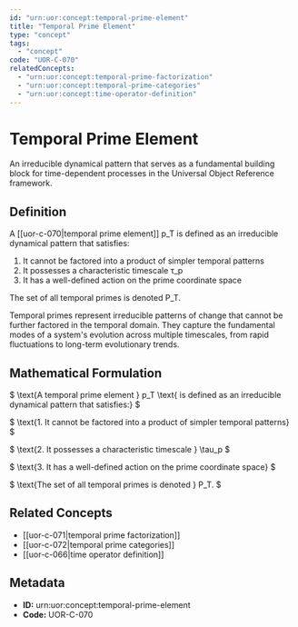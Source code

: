 ```yaml
---
id: "urn:uor:concept:temporal-prime-element"
title: "Temporal Prime Element"
type: "concept"
tags:
  - "concept"
code: "UOR-C-070"
relatedConcepts:
  - "urn:uor:concept:temporal-prime-factorization"
  - "urn:uor:concept:temporal-prime-categories"
  - "urn:uor:concept:time-operator-definition"
---
```


# Temporal Prime Element

An irreducible dynamical pattern that serves as a fundamental building block for time-dependent processes in the Universal Object Reference framework.

## Definition

A [[uor-c-070|temporal prime element]] p_T is defined as an irreducible dynamical pattern that satisfies:

1. It cannot be factored into a product of simpler temporal patterns
2. It possesses a characteristic timescale τ_p
3. It has a well-defined action on the prime coordinate space

The set of all temporal primes is denoted P_T.

Temporal primes represent irreducible patterns of change that cannot be further factored in the temporal domain. They capture the fundamental modes of a system's evolution across multiple timescales, from rapid fluctuations to long-term evolutionary trends.

## Mathematical Formulation

$
\text{A temporal prime element } p_T \text{ is defined as an irreducible dynamical pattern that satisfies:}
$

$
\text{1. It cannot be factored into a product of simpler temporal patterns}
$

$
\text{2. It possesses a characteristic timescale } \tau_p
$

$
\text{3. It has a well-defined action on the prime coordinate space}
$

$
\text{The set of all temporal primes is denoted } P_T.
$

## Related Concepts

- [[uor-c-071|temporal prime factorization]]
- [[uor-c-072|temporal prime categories]]
- [[uor-c-066|time operator definition]]

## Metadata

- **ID:** urn:uor:concept:temporal-prime-element
- **Code:** UOR-C-070
